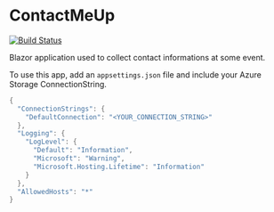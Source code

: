 # ContactMeUp

[![Build Status](https://dev.azure.com/RodgerLeblanc/ContactMeUp/_apis/build/status/ContactMeUp20191017083758%20-%20CI?branchName=master)](https://dev.azure.com/RodgerLeblanc/ContactMeUp/_build/latest?definitionId=1&branchName=master)

Blazor application used to collect contact informations at some event.

To use this app, add an `appsettings.json` file and include your Azure Storage ConnectionString.
```csharp
{
  "ConnectionStrings": {
    "DefaultConnection": "<YOUR_CONNECTION_STRING>"
  },
  "Logging": {
    "LogLevel": {
      "Default": "Information",
      "Microsoft": "Warning",
      "Microsoft.Hosting.Lifetime": "Information"
    }
  },
  "AllowedHosts": "*"
}
```
